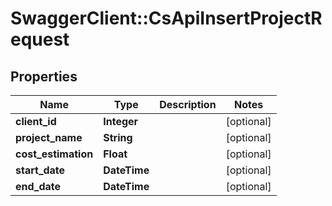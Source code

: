 # SwaggerClient::CsApiInsertProjectRequest

## Properties
Name | Type | Description | Notes
------------ | ------------- | ------------- | -------------
**client_id** | **Integer** |  | [optional] 
**project_name** | **String** |  | [optional] 
**cost_estimation** | **Float** |  | [optional] 
**start_date** | **DateTime** |  | [optional] 
**end_date** | **DateTime** |  | [optional] 


